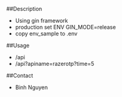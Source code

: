 ##Description
- Using gin framework
- production set ENV GIN_MODE=release
- copy env_sample to .env

##Usage
- /api
- /api?apiname=razerotp?time=5

##Contact
- Binh Nguyen
